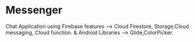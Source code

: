 # Messenger

Chat Application using Firebase features --> Cloud Firestore, Storage,Cloud messaging, Cloud function.
& Android Libraries --> Glide,ColorPicker.
